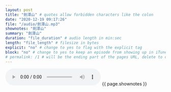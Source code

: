 ```yaml
---
layout: post
title: "劍潭山" # quotes allow forbidden characters like the colon
date: "2020-12-19 09:17:26"
file: "/audio/劍潭山.mp3"
shownotes: "劍潭山"
summary: "劍潭山"
duration: "file_duration" # audio length in min:sec
length: "file_length" # filesize in bytes
explicit: "no" # change to yes to flag with the explicit tag
block: "no" # change to yes to keep an episode from showing up in iTunes
# permalink: /1 # will be the ending part of the pages URL, delete to default to the title
---
```


<audio controls>
<source src="{{site.url}}{{site.baseurl}}{{ page.file }}" type="audio/x-mp3">
Your browser does not support the audio element.
</audio>
{{ page.shownotes }}
